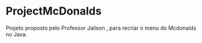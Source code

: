 # ProjectMcDonalds
Projeto proposto pelo Professor Jailson , para recriar o menu do Mcdonalds no Java.
